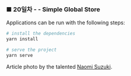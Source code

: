 <h3>■ 20일차 - - Simple Global Store</h3>

Applications can be run with the following steps:

```bash
# install the dependencies
yarn install

# serve the project
yarn serve
```

Article photo by the talented [Naomi Suzuki](https://unsplash.com/photos/XZWY86iXx-U).
